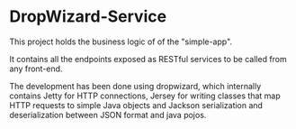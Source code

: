 DropWizard-Service
==================

This project holds the business logic of of the "simple-app".

It contains all the endpoints exposed as RESTful services to be called from
any front-end.

The development has been done using dropwizard, which internally contains
Jetty for HTTP connections, Jersey for writing classes that map HTTP requests
to simple Java objects and Jackson serialization and deserialization
between JSON format and java pojos.